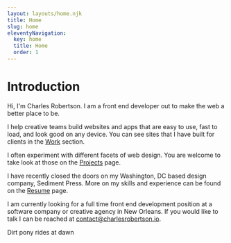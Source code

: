 ```yaml
---
layout: layouts/home.njk
title: Home
slug: home
eleventyNavigation:
  key: home
  title: Home
  order: 1
---
```


<h1 class="visually-hidden">Introduction</h1>

<p class="home-intro"><span class="home-intro__hi">Hi, I'm</span> <span class="home-intro__charles">Charles Robertson.</span> <span class="home-intro__desc">I am a front end developer out to make the web a better place to be.</span></p>

I help creative teams build websites and apps that are easy to use, fast to load, and look good on any device. You can see sites that I have built for clients in the [Work](work) section.

I often experiment with different facets of web design. You are welcome to take look at those on the [Projects](projects) page.

I have recently closed the doors on my Washington, DC based design company, Sediment Press. More on my skills and experience can be found on the [Resume](resume) page.

I am currently looking for a full time front end development position at a software company or creative agency in New Orleans. If you would like to talk I can be reached at [contact@charlesrobertson.io](mailto:contact@charlesrobertson.io).

Dirt pony rides at dawn